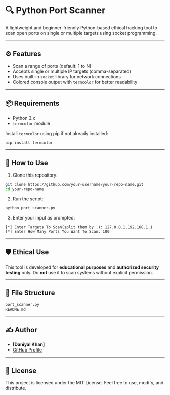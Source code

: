 # 🔍 Python Port Scanner

A lightweight and beginner-friendly Python-based ethical hacking tool to scan open ports on single or multiple targets using socket programming.

---

## ⚙️ Features

- Scan a range of ports (default: 1 to N)
- Accepts single or multiple IP targets (comma-separated)
- Uses built-in `socket` library for network connections
- Colored console output with `termcolor` for better readability

---

## 📦 Requirements

- Python 3.x
- `termcolor` module

Install `termcolor` using pip if not already installed:

```bash
pip install termcolor
````

---

## 🚀 How to Use

1. Clone this repository:

```bash
git clone https://github.com/your-username/your-repo-name.git
cd your-repo-name
```

2. Run the script:

```bash
python port_scanner.py
```

3. Enter your input as prompted:

```text
[*] Enter Targets To Scan(split them by ,): 127.0.0.1,192.168.1.1
[*] Enter How Many Ports You Want To Scan: 100
```

---

## 🛡️ Ethical Use

This tool is developed for **educational purposes** and **authorized security testing** only. Do **not** use it to scan systems without explicit permission.

---

## 📁 File Structure

```
port_scanner.py
README.md
```

---

## ✍️ Author

* **\[Daniyal Khan]**
* [GitHub Profile](https://github.com/ceodaniyal)

---

## 📜 License

This project is licensed under the MIT License. Feel free to use, modify, and distribute.

